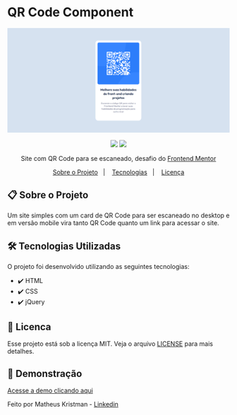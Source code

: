 # QR Code Component


<p align="center">
   <img src="https://github.com/MatheusKristman/QR-Code-Component/blob/main/QR-Code-Print1.png" alt="FyloLandingPage"/>
</p>

<p align="center">	
    <a href = "mailto:kristman058@gmail.com"><img src="https://img.shields.io/badge/-Gmail-%23333?style=for-the-badge&logo=gmail&logoColor=white" target="_blank"></a>
  <a href="https://www.linkedin.com/in/matheus-kristman-07a947171/" target="_blank"><img src="https://img.shields.io/badge/LinkedIn-0077B5?style=for-the-badge&logo=linkedin&logoColor=whitesssssss" target="_blank"></a>
  </a>
<div align="center">
   Site com QR Code para se escaneado, desafio do <a href="https://www.frontendmentor.io/home">Frontend Mentor</a>
</div>

<p align="center">
  <a href="#clipboard-sobre-o-projeto">Sobre o Projeto</a>&nbsp;&nbsp;&nbsp;|&nbsp;&nbsp;&nbsp;
  <a href="#hammer_and_wrench-tecnologias-utilizadas">Tecnologias</a>&nbsp;&nbsp;&nbsp;|&nbsp;&nbsp;&nbsp;
  <a href="#closed_book-licenca">Licença</a>
</p>

## :clipboard: Sobre o Projeto

<p align="justify">
Um site simples com um card de QR Code para ser escaneado no desktop e em versão mobile vira tanto QR Code quanto um link para acessar o site.
</p>

## :hammer_and_wrench: Tecnologias Utilizadas

O projeto foi desenvolvido utilizando as seguintes tecnologias:

* :heavy_check_mark: HTML
* :heavy_check_mark: CSS
* :heavy_check_mark: jQuery

## :closed_book: Licenca

Esse projeto está sob a licença MIT. Veja o arquivo [LICENSE](https://github.com/MatheusKristman/Fylo-Landing-Page/blob/main/LICENSE) para mais detalhes.

## 		:camera_flash: **Demonstração**
  
<a href="https://matheuskristman.github.io/Fylo-Landing-Page/">Acesse a demo clicando aqui</a>
  
Feito por Matheus Kristman -  <a href="https://www.linkedin.com/in/matheus-kristman-07a947171/">Linkedin</a>
